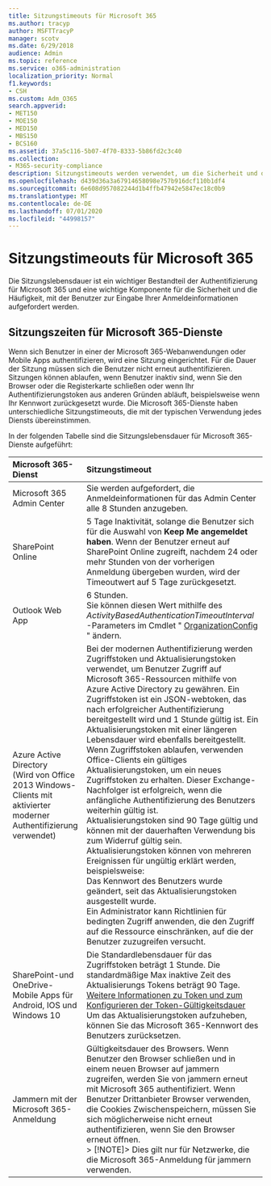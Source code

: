 ```yaml
---
title: Sitzungstimeouts für Microsoft 365
ms.author: tracyp
author: MSFTTracyP
manager: scotv
ms.date: 6/29/2018
audience: Admin
ms.topic: reference
ms.service: o365-administration
localization_priority: Normal
f1.keywords:
- CSH
ms.custom: Adm_O365
search.appverid:
- MET150
- MOE150
- MED150
- MBS150
- BCS160
ms.assetid: 37a5c116-5b07-4f70-8333-5b86fd2c3c40
ms.collection:
- M365-security-compliance
description: Sitzungstimeouts werden verwendet, um die Sicherheit und den einfachen Zugriff in Microsoft 365-Client-apps auszugleichen.
ms.openlocfilehash: d439d36a3a67914658098e757b916dcf110b1df4
ms.sourcegitcommit: 6e608d957082244d1b4ffb47942e5847ec18c0b9
ms.translationtype: MT
ms.contentlocale: de-DE
ms.lasthandoff: 07/01/2020
ms.locfileid: "44998157"
---
```

# <a name="session-timeouts-for-microsoft-365"></a>Sitzungstimeouts für Microsoft 365

Die Sitzungslebensdauer ist ein wichtiger Bestandteil der Authentifizierung für Microsoft 365 und eine wichtige Komponente für die Sicherheit und die Häufigkeit, mit der Benutzer zur Eingabe Ihrer Anmeldeinformationen aufgefordert werden.
  
## <a name="session-times-for-microsoft-365-services"></a>Sitzungszeiten für Microsoft 365-Dienste

Wenn sich Benutzer in einer der Microsoft 365-Webanwendungen oder Mobile Apps authentifizieren, wird eine Sitzung eingerichtet. Für die Dauer der Sitzung müssen sich die Benutzer nicht erneut authentifizieren. Sitzungen können ablaufen, wenn Benutzer inaktiv sind, wenn Sie den Browser oder die Registerkarte schließen oder wenn Ihr Authentifizierungstoken aus anderen Gründen abläuft, beispielsweise wenn Ihr Kennwort zurückgesetzt wurde. Die Microsoft 365-Dienste haben unterschiedliche Sitzungstimeouts, die mit der typischen Verwendung jedes Diensts übereinstimmen.
  
In der folgenden Tabelle sind die Sitzungslebensdauer für Microsoft 365-Dienste aufgeführt:
  
|**Microsoft 365-Dienst**|**Sitzungstimeout**|
|:-----|:-----|
|Microsoft 365 Admin Center  <br/> |Sie werden aufgefordert, die Anmeldeinformationen für das Admin Center alle 8 Stunden anzugeben.  <br/> |
|SharePoint Online  <br/> |5 Tage Inaktivität, solange die Benutzer sich für die Auswahl von **Keep Me angemeldet haben**. Wenn der Benutzer erneut auf SharePoint Online zugreift, nachdem 24 oder mehr Stunden von der vorherigen Anmeldung übergeben wurden, wird der Timeoutwert auf 5 Tage zurückgesetzt.  <br/> |
|Outlook Web App  <br/> |6 Stunden.  <br/> Sie können diesen Wert mithilfe des _ActivityBasedAuthenticationTimeoutInterval_ -Parameters im Cmdlet " [OrganizationConfig](https://go.microsoft.com/fwlink/p/?LinkId=615378) " ändern.  <br/> |
|Azure Active Directory  <br/> (Wird von Office 2013 Windows-Clients mit aktivierter moderner Authentifizierung verwendet)  <br/> | Bei der modernen Authentifizierung werden Zugriffstoken und Aktualisierungstoken verwendet, um Benutzer Zugriff auf Microsoft 365-Ressourcen mithilfe von Azure Active Directory zu gewähren. Ein Zugriffstoken ist ein JSON-webtoken, das nach erfolgreicher Authentifizierung bereitgestellt wird und 1 Stunde gültig ist. Ein Aktualisierungstoken mit einer längeren Lebensdauer wird ebenfalls bereitgestellt. Wenn Zugriffstoken ablaufen, verwenden Office-Clients ein gültiges Aktualisierungstoken, um ein neues Zugriffstoken zu erhalten. Dieser Exchange-Nachfolger ist erfolgreich, wenn die anfängliche Authentifizierung des Benutzers weiterhin gültig ist.  <br/>  Aktualisierungstoken sind 90 Tage gültig und können mit der dauerhaften Verwendung bis zum Widerruf gültig sein.  <br/>  Aktualisierungstoken können von mehreren Ereignissen für ungültig erklärt werden, beispielsweise:  <br/>  Das Kennwort des Benutzers wurde geändert, seit das Aktualisierungstoken ausgestellt wurde.  <br/>  Ein Administrator kann Richtlinien für bedingten Zugriff anwenden, die den Zugriff auf die Ressource einschränken, auf die der Benutzer zuzugreifen versucht.  <br/> |
|SharePoint-und OneDrive-Mobile Apps für Android, IOS und Windows 10  <br/> |Die Standardlebensdauer für das Zugriffstoken beträgt 1 Stunde. Die standardmäßige Max inaktive Zeit des Aktualisierungs Tokens beträgt 90 Tage.  <br/> [Weitere Informationen zu Token und zum Konfigurieren der Token-Gültigkeitsdauer](https://docs.microsoft.com/azure/active-directory/active-directory-configurable-token-lifetimes) <br/> Um das Aktualisierungstoken aufzuheben, können Sie das Microsoft 365-Kennwort des Benutzers zurücksetzen.  <br/> |
|Jammern mit der Microsoft 365-Anmeldung  <br/> |Gültigkeitsdauer des Browsers. Wenn Benutzer den Browser schließen und in einem neuen Browser auf jammern zugreifen, werden Sie von jammern erneut mit Microsoft 365 authentifiziert. Wenn Benutzer Drittanbieter Browser verwenden, die Cookies Zwischenspeichern, müssen Sie sich möglicherweise nicht erneut authentifizieren, wenn Sie den Browser erneut öffnen.  <br/> > [!NOTE]> Dies gilt nur für Netzwerke, die die Microsoft 365-Anmeldung für jammern verwenden.           |
   

